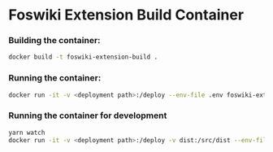 # Foswiki Extension Build Container
### Building the container:
```bash
docker build -t foswiki-extension-build .
```

### Running the container:
```bash
docker run -it -v <deployment path>:/deploy --env-file .env foswiki-extension-build
```

### Running the container for development
```bash
yarn watch
docker run -it -v <deployment path>:/deploy -v dist:/src/dist --env-file .env foswiki-extension-build
```
